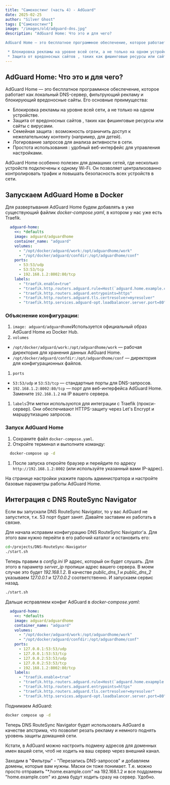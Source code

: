 ```yaml
---
title: "Самохостинг (часть 4) - AdGuard"
date: 2025-02-25
author: "Silver Ghost"
tags: ["Самохостинг"]
image: "/images/old/adguard-dns.jpg"
description: "AdGuard Home: Что это и для чего?

AdGuard Home — это бесплатное программное обеспечение, которое работает как локальный DNS-сервер, фильтрующий рекламу и блокирующий вредоносные сайты. Его основные преимущества:

 * Блокировка рекламы на уровне всей сети, а не только на одном устройстве.
 * Защита от вредоносных сайтов , таких как фишинговые ресурсы или сайты с"
---
```


## AdGuard Home: Что это и для чего?

AdGuard Home — это бесплатное программное обеспечение, которое работает как локальный DNS-сервер, фильтрующий рекламу и блокирующий вредоносные сайты. Его основные преимущества:

- Блокировка рекламы на уровне всей сети, а не только на одном устройстве.
- Защита от вредоносных сайтов , таких как фишинговые ресурсы или сайты с вирусами.
- Семейная защита : возможность ограничить доступ к нежелательному контенту (например, для детей).
- Логирование запросов для анализа активности в сети.
- Простота использования : удобный веб-интерфейс для управления настройками.

AdGuard Home особенно полезен для домашних сетей, где несколько устройств подключены к одному Wi-Fi. Он позволяет централизованно контролировать трафик и повышать безопасность всех устройств в сети.

## Запускаем AdGuard Home в Docker

Для развертывания AdGuard Home будем добавлять в уже существующий файлик *docker-compose.yaml*, в котором у нас уже есть Traefik.

```yaml
  adguard-home:
    <<: *defaults
    image: adguard/adguardhome
    container_name: "adguard"
    volumes:
      - "/opt/docker/adguard/work:/opt/adguardhome/work"
      - "/opt/docker/adguard/confdir:/opt/adguardhome/conf"
    ports:
      - 53:53/udp
      - 53:53/tcp
      - 192.168.1.2:8002:80/tcp
    labels:
      - "traefik.enable=true"
      - "traefik.http.routers.adguard.rule=Host(`adguard.home.example.com`)"
      - "traefik.http.routers.adguard.entrypoints=https"
      - "traefik.http.routers.adguard.tls.certresolver=myresolver"
      - "traefik.http.services.adguard-opt.loadbalancer.server.port=80"
```

### Объяснение конфигурации:

1. `image: adguard/adguardhome`Используется официальный образ AdGuard Home из Docker Hub.
1. `volumes`
- `/opt/docker/adguard/work:/opt/adguardhome/work` — рабочая директория для хранения данных AdGuard Home.
- `/opt/docker/adguard/confdir:/opt/adguardhome/conf` — директория для конфигурационных файлов.
1. `ports`
- `53:53/udp` и `53:53/tcp` — стандартные порты для DNS-запросов.
- `192.168.1.2:8002:80/tcp` — порт для веб-интерфейса AdGuard Home. Замените `192.168.1.2` на IP вашего сервера.
1. `labels`Эти метки используются для интеграции с Traefik (прокси-сервер). Они обеспечивают HTTPS-защиту через Let's Encrypt и маршрутизацию запросов.

### Запуск AdGuard Home

1. Сохраните файл `docker-compose.yaml`.
1. Откройте терминал и выполните команду:

```bash
  docker-compose up -d
```

1. После запуска откройте браузер и перейдите по адресу `http://192.168.1.2:8002` (или используйте указанный вами IP-адрес).

На странице настройки укажите пароль администратора и настройте базовые параметры работы AdGuard Home.

## Интеграция с **DNS RouteSync Navigator**

Если вы запускали DNS RouteSync Navigator, то у вас AdGuard не запустится, т.к. 53 порт будет занят. Давайте заставим их работать в связке.

Для начала исправим конфигурацию DNS RouteSync Navigator'a. Для этого вам нужно перейти в его рабочий каталог и остановить его:

```bash
cd~/projects/DNS-RouteSync-Navigator
./start.sh
```

Теперь правим в *config.ini* IP адрес, который он будет слушать. Для этого в параметр *server_ip* пропиши адрес вашего сервера. В моем случае это будет *192.168.1.2*. В качестве *public_dns_1* и *public_dns_2* указываем *127.0.0.1* и *127.0.0.2* соответственно. И запускаем сервис назад.

```bash
./start.sh
```

Дальше исправляем конфиг AdGuard в *docker-compose.yaml*:

```yaml
  adguard-home:
    <<: *defaults
    image: adguard/adguardhome
    container_name: "adguard"
    volumes:
      - "/opt/docker/adguard/work:/opt/adguardhome/work"
      - "/opt/docker/adguard/confdir:/opt/adguardhome/conf"
    ports:
      - 127.0.0.1:53:53/udp
      - 127.0.0.1:53:53/tcp
      - 127.0.0.2:53:53/udp
      - 127.0.0.2:53:53/tcp
      - 192.168.1.2:8002:80/tcp
    labels:
      - "traefik.enable=true"
      - "traefik.http.routers.adguard.rule=Host(`adguard.home.exapmple.com`)"
      - "traefik.http.routers.adguard.entrypoints=https"
      - "traefik.http.routers.adguard.tls.certresolver=myresolver"
      - "traefik.http.services.adguard-opt.loadbalancer.server.port=80"
```

Поднимаем AdGuard:

```bash
docker compose up -d
```

Теперь DNS RouteSync Navigator будет использовать AdGuard в качестве апстрима, что позволит резать рекламу и немного поднять уровень защиты домашней сети. 

Кстати, в AdGuard можно настроить подмену адресов для доменных имен вашей сети, чтоб не ходить на ваш сервер через внешний канал. 

Заходим в "Фильтры" - "Перезапись DNS-запросов" и добавляем домены, которые вам нужны. Маски он тоже понимает. Т.е. можно просто отправить "*.home.example.com" на 192.168.1.2 и все поддомены "home.example.com" из дома будут ходить сразу на сервер. Удобно.